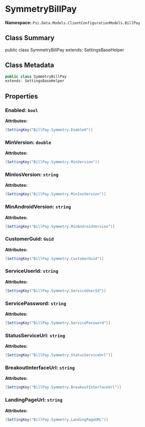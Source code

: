 # SymmetryBillPay

**Namespace:** `Psi.Data.Models.ClientConfigurationModels.BillPay`

## Class Summary

public class SymmetryBillPay
extends: SettingsBaseHelper

## Class Metadata

```typescript
public class SymmetryBillPay
extends: SettingsBaseHelper
```

## Properties

### Enabled: `bool`

**Attributes:**
```csharp
[SettingKey("BillPay.Symmetry.Enabled")]
```

### MinVersion: `double`

**Attributes:**
```csharp
[SettingKey("BillPay.Symmetry.MinVersion")]
```

### MinIosVersion: `string`

**Attributes:**
```csharp
[SettingKey("BillPay.Symmetry.MinIosVersion")]
```

### MinAndroidVersion: `string`

**Attributes:**
```csharp
[SettingKey("BillPay.Symmetry.MinAndroidVersion")]
```

### CustomerGuid: `Guid`

**Attributes:**
```csharp
[SettingKey("BillPay.Symmetry.CustomerGuid")]
```

### ServiceUserId: `string`

**Attributes:**
```csharp
[SettingKey("BillPay.Symmetry.ServiceUserId")]
```

### ServicePassword: `string`

**Attributes:**
```csharp
[SettingKey("BillPay.Symmetry.ServicePassword")]
```

### StatusServiceUrl: `string`

**Attributes:**
```csharp
[SettingKey("BillPay.Symmetry.StatusServiceUrl")]
```

### BreakoutInterfaceUrl: `string`

**Attributes:**
```csharp
[SettingKey("BillPay.Symmetry.BreakoutInterfaceUrl")]
```

### LandingPageUrl: `string`

**Attributes:**
```csharp
[SettingKey("BillPay.Symmetry.LandingPageURL")]
```
